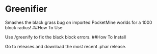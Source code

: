 # Greenifier
Smashes the black grass bug on imported PocketMine worlds for a 1000 block radius!
##How To Use

Use /greenify to fix the black block errors.
##How To Install

Go to releases and download the most recent .phar release.
